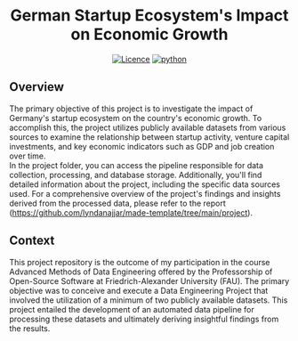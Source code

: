<div style="text-align: center;">

# German Startup Ecosystem's Impact on Economic Growth

[![Licence](https://img.shields.io/badge/Licence-MIT-orange)](https://opensource.org/license/mit/)
[![python](https://img.shields.io/badge/Python-3.10-3776AB.svg?style=flat&logo=python&logoColor=white)](https://www.python.org)

</div>

## Overview
The primary objective of this project is to investigate the impact of Germany's startup ecosystem on the country's economic growth. To accomplish this, the project utilizes publicly available datasets from various sources to examine the relationship between startup activity, venture capital investments, and key economic indicators such as GDP and job creation over time. <br>
In the project folder, you can access the pipeline responsible for data collection, processing, and database storage. Additionally, you'll find detailed information about the project, including the specific data sources used. For a comprehensive overview of the project's findings and insights derived from the processed data, please refer to the report (https://github.com/lyndanajjar/made-template/tree/main/project).
## Context
This project repository is the outcome of my participation in the course Advanced Methods of Data Engineering offered by the Professorship of Open-Source Software at Friedrich-Alexander University (FAU). The primary objective was to conceive and execute a Data Engineering Project that involved the utilization of a minimum of two publicly available datasets. This project entailed the development of an automated data pipeline for processing these datasets and ultimately deriving insightful findings from the results.

